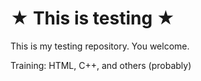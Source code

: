 # ★ This is testing ★
This is my testing repository.
You welcome.

Training: HTML, C++, and others (probably)
